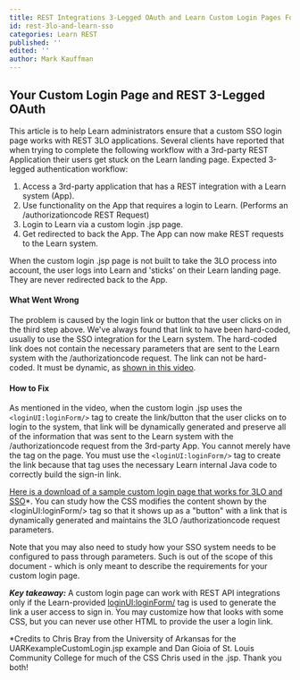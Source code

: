 ```yaml
---
title: REST Integrations 3-Legged OAuth and Learn Custom Login Pages For System Administrators
id: rest-3lo-and-learn-sso
categories: Learn REST
published: ''
edited: ''
author: Mark Kauffman
---
```


## Your Custom Login Page and REST 3-Legged OAuth

This article is to help Learn administrators ensure that a custom SSO login page works with REST 3LO applications. Several clients have reported that when trying to complete the following workflow with a 3rd-party REST Application their users get stuck on the Learn landing page. Expected 3-legged authentication workflow:

1. Access a 3rd-party application that has a REST integration with a Learn system (App).
2. Use functionality on the App that requires a login to Learn. (Performs an /authorizationcode REST Request)
3. Login to Learn via a custom login .jsp page.
4. Get redirected to back the App. The App can now make REST requests to the Learn system.

When the custom login .jsp page is not built to take the 3LO process into account, the user logs into Learn and 'sticks' on their Learn landing page. They are never redirected back to the App.

#### What Went Wrong

The problem is caused by the login link or button that the user clicks on in the third step above. We've always found that link to have been hard-coded, usually to use the SSO integration for the Learn system. The hard-coded link does not contain the necessary parameters that are sent to the Learn system with the /authorizationcode request. The link can not be hard-coded. It must be dynamic, as [shown in this video](https://youtu.be/mM4XSkWzd7A).

#### How to Fix

As mentioned in the video, when the custom login .jsp uses the `<loginUI:loginForm/>` tag to create the link/button that the user clicks on to login to the system, that link will be dynamically generated and preserve all of the information that was sent to the Learn system with the /authorizationcode request from the 3rd-party App. You cannot merely have the tag on the page. You must use the `<loginUI:loginForm/>` tag to create the link because that tag uses the necessary Learn internal Java code to correctly build the sign-in link.

[Here is a download of a sample custom login page that works for 3LO and SSO](/assets/files/UARKexampleCustomLogin.jsp)\*. You can study how the CSS modifies the content shown by the \<loginUI:loginForm/\> tag so that it shows up as a "button" with a link that is dynamically generated and maintains the 3LO /authorizationcode request parameters.

Note that you may also need to study how your SSO system needs to be configured to pass through parameters. Such is out of the scope of this document - which is only meant to describe the requirements for your custom login page.

_**Key takeaway:**_ A custom login page can work with REST API integrations only if the Learn-provided <loginUI:loginForm/> tag is used to generate the link a user access to sign in. You may customize how that looks with some CSS, but you can never use other HTML to provide the user a login link.

\*Credits to Chris Bray from the University of Arkansas for the UARKexampleCustomLogin.jsp example and Dan Gioia of St. Louis Community College for much of the CSS Chris used in the .jsp. Thank you both!
